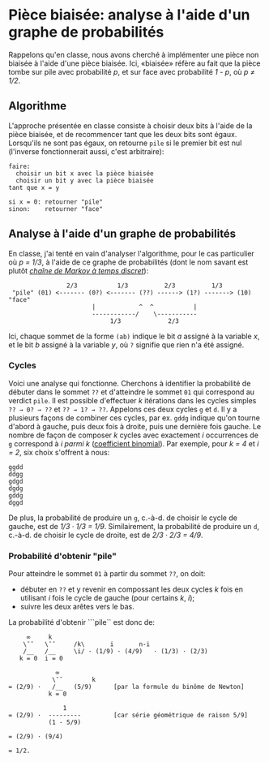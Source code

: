 # Pièce biaisée: analyse à l'aide d'un graphe de probabilités

Rappelons qu'en classe, nous avons cherché à implémenter une pièce non biaisée à l'aide d'une pièce biaisée.
Ici, «biaisée» réfère au fait que la pièce tombe sur pile avec probabilité _p_, et sur face avec probabilité _1 - p_, où _p ≠ 1/2_.

## Algorithme

L'approche présentée en classe consiste à choisir deux bits à l'aide de la pièce biaisée, et de recommencer
tant que les deux bits sont égaux. Lorsqu'ils ne sont pas égaux, on retourne ```pile``` si le premier bit est nul
(l'inverse fonctionnerait aussi, c'est arbitraire):

```
faire:
  choisir un bit x avec la pièce biaisée
  choisir un bit y avec la pièce biaisée
tant que x = y

si x = 0: retourner "pile"
sinon:    retourner "face"
```

## Analyse à l'aide d'un graphe de probabilités

En classe, j'ai tenté en vain d'analyser l'algorithme, pour le cas particulier où _p = 1/3_, à l'aide de ce graphe de probabilités
(dont le nom savant est plutôt _[chaîne de Markov à temps discret](https://fr.wikipedia.org/wiki/Cha%C3%AEne_de_Markov)_):

```
                2/3           1/3          2/3          1/3
 "pile" (01) <------- (0?) <------- (??) ------> (1?) -------> (10) "face"
                       |            ^  ^           |
                       ------------/    \-----------
                            1/3             2/3
```

Ici, chaque sommet de la forme ```(ab)``` indique le bit _a_ assigné à la variable _x_, et le bit _b_ assigné à la variable
_y_, où ```?``` signifie que rien n'a été assigné.

### Cycles

Voici une analyse qui fonctionne. Cherchons à identifier la probabilité de débuter dans le sommet ```??```
et d'atteindre le sommet ```01``` qui correspond au verdict ```pile```. Il est possible d'effectuer _k_ itérations dans
les cycles simples ```?? → 0? → ??``` et ```?? → 1? → ??```. Appelons ces deux cycles ```g``` et
```d```. Il y a plusieurs façons de combiner ces cycles, par ex. ```gddg``` indique qu'on tourne
d'abord à gauche, puis deux fois à droite, puis une dernière fois gauche. Le nombre de façon
de composer _k_ cycles avec exactement _i_ occurrences de ```g``` correspond à _i parmi k_
([coefficient binomial](https://fr.wikipedia.org/wiki/Coefficient_binomial)). Par exemple,
pour _k = 4_ et _i = 2_, six choix s'offrent à nous:

```
ggdd
ddgg
gdgd
dgdg
gddg
dggd
```

De plus, la probabilité de produire un ```g```, c.-à-d. de choisir
le cycle de gauche, est de _1/3 · 1/3 = 1/9_. Similairement, la probabilité de produire
un ```d```, c.-à-d. de choisir le cycle de droite, est de _2/3 · 2/3 = 4/9_.

### Probabilité d'obtenir "pile"

Pour atteindre le sommet ```01``` à partir du sommet ```??```, on doit:

* débuter en ```??``` et y revenir en compossant les deux cycles _k_ fois en utilisant _i_ fois le cycle de gauche (pour certains _k_, _i_);
* suivre les deux arêtes vers le bas.

La probabilité d'obtenir ```pile`` est donc de:

```
     ∞     k
    \¯¯   \¯¯     /k\       i       n-i
    /__   /__     \i/ · (1/9) · (4/9)   · (1/3) · (2/3)
   k = 0  i = 0

             ∞  
            \¯¯        k
= (2/9) ·   /__   (5/9)      [par la formule du binôme de Newton]
           k = 0

               1  
= (2/9) ·  ---------         [car série géométrique de raison 5/9]
           (1 - 5/9)

= (2/9) · (9/4)

= 1/2.
```
